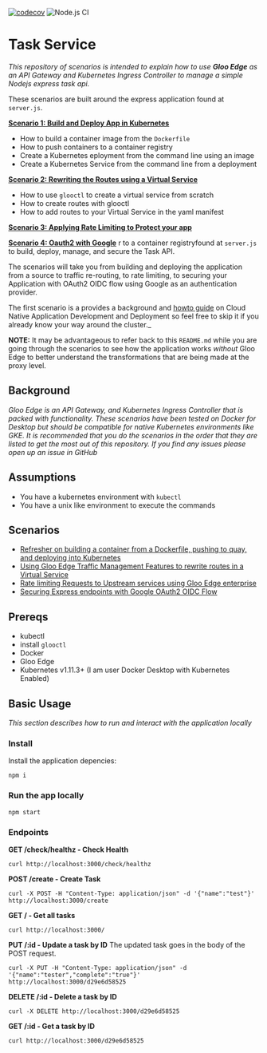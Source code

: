 [![codecov](https://codecov.io/gh/cmwylie19/task-service/branch/master/graph/badge.svg?token=BRK6V3DOQA)](https://codecov.io/gh/cmwylie19/task-service) ![Node.js CI](https://github.com/cmwylie19/task-service/workflows/Node.js%20CI/badge.svg)

# Task Service

_This repository of scenarios is intended to explain how to use **Gloo Edge** as an API Gateway and Kubernetes Ingress Controller to manage a simple Nodejs express task api._

These scenarios are built around the express application found at `server.js`. 

[**Scenario 1: Build and Deploy App in Kubernetes**](https://github.com/cmwylie19/task-service/blob/master/Scenarios/DeployInK8s.md) 
- How to build a container image from the `Dockerfile`
- How to push containers to a container registry
- Create a Kubernetes eployment from the command line using an image
- Create a Kubernetes Service from the command line from a deployment

[**Scenario 2: Rewriting the Routes using a Virtual Service**](https://github.com/cmwylie19/task-service/blob/master/Scenarios/TrafficManagement-RewriteRoutes.md)
- How to use `glooctl` to create a virtual service from scratch
- How to create routes with glooctl
- How to add routes to your Virtual Service in the yaml manifest

[**Scenario 3: Applying Rate Limiting to Protect your app**](https://github.com/cmwylie19/task-service/blob/master/Scenarios/RateLimiting.md)


[**Scenario 4: Oauth2 with Google**](https://github.com/cmwylie19/task-service/blob/master/Scenarios/OAUTH2.md)
r to a container registryfound at `server.js` to build, deploy, manage, and secure the Task API.


The scenarios will take you from building and deploying the application from a source to traffic re-routing, to rate limiting, to securing your Application with OAuth2 OIDC flow using Google as an authentication provider. 

The first scenario is a provides a background and [howto guide](https://github.com/cmwylie19/task-service/blob/master/Scenarios/DeployInK8s.md) on Cloud Native Application Development and Deployment so feel free to skip it if you already know your way around the cluster._

**NOTE:** It may be advantageous to refer back to this `README.md` while you are going through the scenarios to see how the application works _without_ Gloo Edge to better understand the transformations that are being made at the proxy level.

## Background

_Gloo Edge is an API Gateway, and Kubernetes Ingress Controller that is packed with functionality. These scenarios have been tested on Docker for Desktop but should be compatible for native Kubernetes environments like GKE. It is recommended that you do the scenarios in the order that they are listed to get the most out of this repository. If you find any issues please open up an issue in GitHub_

## Assumptions

- You have a kubernetes environment with `kubectl`
- You have a unix like environment to execute the commands

## Scenarios

- [Refresher on building a container from a Dockerfile, pushing to quay, and deploying into Kubernetes](https://github.com/cmwylie19/task-service/blob/master/Scenarios/DeployInK8s.md)
- [Using Gloo Edge Traffic Management Features to rewrite routes in a Virtual Service](https://github.com/cmwylie19/task-service/blob/master/Scenarios/TrafficManagement-RewriteRoutes.md)
- [Rate limiting Requests to Upstream services using Gloo Edge enterprise](https://github.com/cmwylie19/task-service/blob/master/Scenarios/RateLimiting.md)
- [Securing Express endpoints with Google OAuth2 OIDC Flow](https://github.com/cmwylie19/task-service/blob/master/Scenarios/OAUTH2.md)

## Prereqs

- kubectl
- install `glooctl`
- Docker
- Gloo Edge
- Kubernetes v1.11.3+ (I am user Docker Desktop with Kubernetes Enabled)

## Basic Usage

_This section describes how to run and interact with the application locally_

### Install

Install the application depencies:

```
npm i
```

### Run the app locally

```
npm start
```

### Endpoints

**GET /check/healthz - Check Health**

```
curl http://localhost:3000/check/healthz
```

**POST /create - Create Task**

```
curl -X POST -H "Content-Type: application/json" -d '{"name":"test"}' http://localhost:3000/create
```

**GET / - Get all tasks**

```
curl http://localhost:3000/
```

**PUT /:id - Update a task by ID**
The updated task goes in the body of the POST request.

```
curl -X PUT -H "Content-Type: application/json" -d '{"name":"tester","complete":"true"}' http://localhost:3000/d29e6d58525
```

**DELETE /:id - Delete a task by ID**

```
curl -X DELETE http://localhost:3000/d29e6d58525
```

**GET /:id - Get a task by ID**

```
curl http://localhost:3000/d29e6d58525
```
